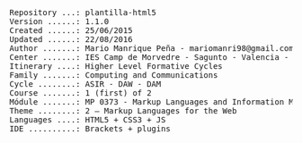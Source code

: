<pre>
Repository ...: plantilla-html5
Version ......: 1.1.0
Created ......: 25/06/2015
Updated ......: 22/08/2016
Author .......: Mario Manrique Peña - mariomanri98@gmail.com
Center .......: IES Camp de Morvedre - Sagunto - Valencia - Spain
Itinerary ....: Higher Level Formative Cycles
Family .......: Computing and Communications
Cycle ........: ASIR - DAW - DAM
Course .......: 1 (first) of 2
Módule .......: MP 0373 - Markup Languages and Information Management Systems
Theme ........: 2 – Markup Languages for the Web
Languages ....: HTML5 + CSS3 + JS
IDE ..........: Brackets + plugins
<pre>